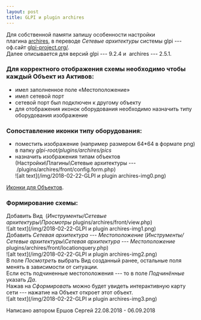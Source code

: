 ```yaml
---
layout: post  
title: GLPI и plugin archires  
---
```

Для собственной памяти запишу особенности настройки плагина [archires](https://forge.glpi-project.org/projects/archires), в переводе *Сетевые архитектуры* системы glpi --- оф.сайт [glpi-project.org/](https://glpi-project.org/).  
Далее описывается для версий glpi --- 9.2.4 и  archires --- 2.5.1.

### Для корректного отображения схемы необходимо чтобы каждый Объект из Активов:  
-   имел заполненное поле «Местоположение»  
-   имел сетевой порт  
-   сетевой порт был подключен к другому объекту  
-   для отображения иконок оборудования необходимо назначить типу оборудования изображение  

### Сопоставление иконки типу оборудования:  
-   поместить изображение (например размером 64*64 в формате png) в папку *glpi-root/plugins/archires/pics*  
-   назначить изображения типам объектов (Настройки\Плагины\Сетевые архитектуры --- /plugins/archires/front/config.form.php)  
![alt text](/img/2018-02-22-GLPI и plugin archires-img0.png)  

[Иконки для Объектов](/img/pics.zip).  

### Формирование схемы:  
Добавить Вид  (*Инструменты/Сетевые архитектуры\Просмотры* plugins/archires/front/view.php)  
![alt text](/img/2018-02-22-GLPI и plugin archires-img1.png)  
Добавить *Сетевая архитектура --- Местоположение* (*Инструменты/Сетевые архитектуры\Сетевая архитектура --- Местоположение* plugins/archires/front/locationquery.php)  
![alt text](/img/2018-02-22-GLPI и plugin archires-img2.png)  
В поле *Посмотреть* выбрать Вид созданный ранее, остальные поля менять в зависимости от ситуации.  
Если есть подчиненные местоположения --- то в поле *Подчинённые* указать *Да*.  
Нажав на *Сформировать* можно будет увидеть интерактивную карту сети --- нажатие на Объект откроет этот объект.  
![alt text](/img/2018-02-22-GLPI и plugin archires-img3.png)  

Написано автором Ершов Сергей 22.08.2018 - 06.09.2018  
